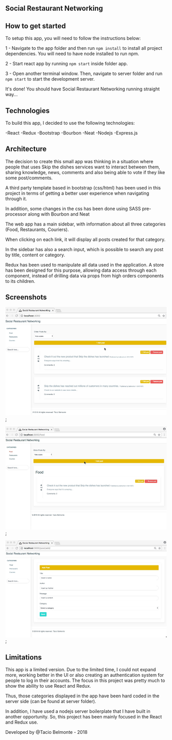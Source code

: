 ## Social Restaurant Networking

## How to get started

To setup this app, you will need to follow the instructions below:

1 - Navigate to the app folder and then run `npm install` to install all project dependencies. You will need to have node installed to run npm.

2 - Start react app by running `npm start` inside folder app.

3 - Open another terminal window. Then, navigate to server folder and run `npm start` to start the development server. 

It's done! You should have Social Restaurant Networking running straight way...

## Technologies
To build this app, I decided to use the following technologies:

-React
-Redux
-Bootstrap
-Bourbon
-Neat
-Nodejs
-Express.js

## Architecture

The decision to create this small app was thinking in a situation where people that uses Skip the dishes services want to interact between them, sharing knowledge, news, comments and also being able to vote if they like some post/comments.

A third party template based in bootstrap (css/html) has been used in this project in terms of getting a better user experience when navigating through it.

In addition, some changes in the css has been done using SASS pre-processor along with Bourbon and Neat

The web app has a main sidebar, with information about all three categories (Food, Restaurants, Couriers).

When clicking on each link, it will display all posts created for that category.

In the sidebar has also a search input, which is possible to search any post by title, content or category.

Redux has been used to manipulate all data used in the application. A store has been designed for this purpose, allowing data access through each component, instead of drilling data via props from high orders components to its children.

## Screenshots
![alt text](https://raw.githubusercontent.com/taciobelmonte/social-restaurant-networking/master/app/public/screenshots/screen1.jpg);

![alt text](https://raw.githubusercontent.com/taciobelmonte/social-restaurant-networking/master/app/public/screenshots/screen2.jpg);

![alt text](https://raw.githubusercontent.com/taciobelmonte/social-restaurant-networking/master/app/public/screenshots/screen3.jpg);

## Limitations
This app is a limited version. Due to the limited time, I could not expand more, working better in the UI or also creating an authentication system for people to log in their accounts. The focus in this project was pretty much to show the ability to use React and Redux.

Thus, those categories displayed in the app have been hard coded in the server side (can be found at server folder).

In addition, I have used a nodejs server boilerplate that I have built in another opportunity. So, this project has been mainly focused in the React and Redux use.



Developed by @Tacio Belmonte - 2018